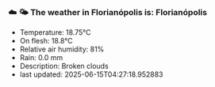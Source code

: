 ### ☁️ 🌤️  The weather in Florianópolis is: Florianópolis

- Temperature: 18.75°C
- On flesh: 18.8°C
- Relative air humidity: 81%
- Rain: 0.0 mm
- Description: Broken clouds
- last updated: 2025-06-15T04:27:18.952883
